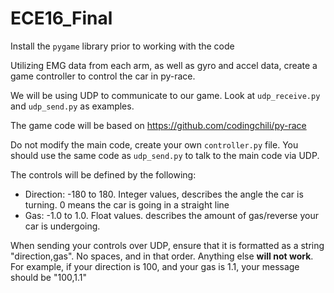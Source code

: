 # ECE16_Final

Install the ```pygame``` library prior to working with the code

Utilizing EMG data from each arm, as well as gyro and accel data, create a game controller to control the car in py-race.

We will be using UDP to communicate to our game. Look at ```udp_receive.py``` and ```udp_send.py``` as examples.

The game code will be based on https://github.com/codingchili/py-race

Do not modify the main code, create your own ```controller.py``` file. You should use the same code as ```udp_send.py``` to talk to the main code via UDP.

The controls will be defined by the following:

- Direction: -180 to 180. Integer values, describes the angle the car is turning. 0 means the car is going in a straight line
- Gas: -1.0 to 1.0. Float values. describes the amount of gas/reverse your car is undergoing. 

When sending your controls over UDP, ensure that it is formatted as a string "direction,gas". No spaces, and in that order. Anything else **will not work**. For example, if your direction is 100, and your gas is 1.1, your message should be "100,1.1"
